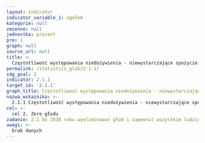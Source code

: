 ```yaml
---
layout: indicator
indicator_variable_1: ogółem
kategorie: null
zmienne: null
jednostka: procent
pre: 1
graph: null
source_url: null
title: >-
  Częstotliwość występowania niedożywienia - niewystarczające spożycie żywności
permalink: /statistics_glob/2-1-1/
sdg_goal: 2
indicator: 2.1.1
target_id: '2.1.1'
graph_title: Częstotliwość występowania niedożywienia - niewystarczające spożycie żywności
nazwa_wskaznika: >-
  2.1.1 Częstotliwość występowania niedożywienia - niewystarczające spożycie żywności
cel: >-
  cel 2. Zero głodu
zadanie: 2.1 Do 2030 roku wyeliminować głód i zapewnić wszystkim ludziom, w szczególności ubogim i narażonym na zagrożenia, w tym niemowlętom, dostęp do bezpiecznej i pożywnej żywności w wystarczającej ilości przez cały rok
uwagi: >-
  brak danych
---
```

